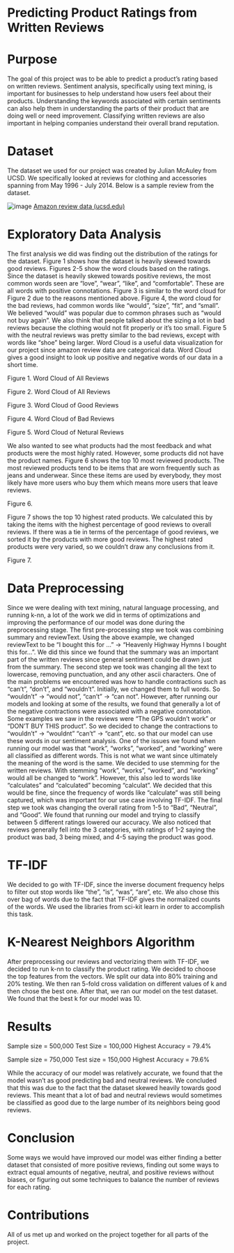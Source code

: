 # Predicting Product Ratings from Written Reviews

# Purpose
The goal of this project was to be able to predict a product’s rating based on written reviews. Sentiment
analysis, specifically using text mining, is important for businesses to help understand how users feel
about their products. Understanding the keywords associated with certain sentiments can also help them
in understanding the parts of their product that are doing well or need improvement. Classifying written
reviews are also important in helping companies understand their overall brand reputation.

# Dataset
The dataset we used for our project was created by Julian McAuley from UCSD. We specifically looked
at reviews for clothing and accessories spanning from May 1996 - July 2014. Below is a sample review
from the dataset.

![image](https://github.com/salsan1128/Predicting-Product-Ratings-from-Written-Reviews/assets/25236558/64a3d707-7833-437b-9ee1-990a7711b8f2)
[Amazon review data (ucsd.edu)](https://jmcauley.ucsd.edu/data/amazon/ "UCSD - Amazon Review Data")

# Exploratory Data Analysis
The first analysis we did was finding out the distribution of the ratings for the dataset. Figure 1 shows
how the dataset is heavily skewed towards good reviews.
Figures 2-5 show the word clouds based on the ratings. Since the dataset is heavily skewed towards
positive reviews, the most common words seen are “love”, “wear”, “like”, and “comfortable”. These are
all words with positive connotations. Figure 3 is similar to the word cloud for Figure 2 due to the reasons
mentioned above.
Figure 4, the word cloud for the bad reviews, had common words like “would”, “size”, “fit”, and “small”.
We believed “would” was popular due to common phrases such as “would not buy again”. We also think
that people talked about the sizing a lot in bad reviews because the clothing would not fit properly or it’s
too small. Figure 5 with the neutral reviews was pretty similar to the bad reviews, except with words like
“shoe” being larger.
Word Cloud is a useful data visualization for our project since amazon review data are categorical data.
Word Cloud gives a good insight to look up positive and negative words of our data in a short time.



Figure 1. Word Cloud of All Reviews



Figure 2. Word Cloud of All Reviews



Figure 3. Word Cloud of Good Reviews



Figure 4. Word Cloud of Bad Reviews



Figure 5. Word Cloud of Netural Reviews

We also wanted to see what products had the most feedback and what products were the most highly
rated. However, some products did not have the product names. Figure 6 shows the top 10 most reviewed
products. The most reviewed products tend to be items that are worn frequently such as jeans and
underwear. Since these items are used by everybody, they most likely have more users who buy them
which means more users that leave reviews.



Figure 6.

Figure 7 shows the top 10 highest rated products. We calculated this by taking the items with the highest
percentage of good reviews to overall reviews. If there was a tie in terms of the percentage of good
reviews, we sorted it by the products with more good reviews. The highest rated products were very
varied, so we couldn’t draw any conclusions from it.



Figure 7.

# Data Preprocessing
Since we were dealing with text mining, natural language processing, and running k-nn, a lot of the work
we did in terms of optimizations and improving the performance of our model was done during the
preprocessing stage.
The first pre-processing step we took was combining summary and reviewText. Using the above example,
we changed reviewText to be “I bought this for ...” → “Heavenly Highway Hymns I bought this for...”.
We did this since we found that the summary was an important part of the written reviews since general
sentiment could be drawn just from the summary.
The second step we took was changing all the text to lowercase, removing punctuation, and any other
ascii characters. One of the main problems we encountered was how to handle contractions such as
“can’t”, “don’t”, and “wouldn’t”. Initially, we changed them to full words. So “wouldn’t” → “would not”,
“can’t” → “can not”. However, after running our models and looking at some of the results, we found that
generally a lot of the negative contractions were associated with a negative connotation. Some examples
we saw in the reviews were “The GPS wouldn’t work” or “DON’T BUY THIS product”. So we decided
to change the contractions to “wouldn’t” → “wouldnt” “can’t” → “cant”, etc. so that our model can use
these words in our sentiment analysis.
One of the issues we found when running our model was that “work”, “works”, “worked”, and “working”
were all classified as different words. This is not what we want since ultimately the meaning of the word
is the same. We decided to use stemming for the written reviews. With stemming “work”, “works”,
“worked”, and “working” would all be changed to “work”. However, this also led to words like
“calculates” and “calculated” becoming “calculat”. We decided that this would be fine, since the
frequency of words like “calculate” was still being captured, which was important for our use case
involving TF-IDF.
The final step we took was changing the overall rating from 1-5 to “Bad”, “Neutral”, and “Good”. We
found that running our model and trying to classify between 5 different ratings lowered our accuracy. We
also noticed that reviews generally fell into the 3 categories, with ratings of 1-2 saying the product was
bad, 3 being mixed, and 4-5 saying the product was good.


# TF-IDF
We decided to go with TF-IDF, since the inverse document frequency helps to filter out stop words like
“the”, “is”, “was”, “are”, etc. We also chose this over bag of words due to the fact that TF-IDF gives the
normalized counts of the words. We used the libraries from sci-kit learn in order to accomplish this task.

# K-Nearest Neighbors Algorithm
After preprocessing our reviews and vectorizing them with TF-IDF, we decided to run k-nn to classify the
product rating. We decided to choose the top features from the vectors. We split our data into 80%
training and 20% testing. We then ran 5-fold cross validation on different values of k and then chose the
best one. After that, we ran our model on the test dataset. We found that the best k for our model was 10.

# Results



Sample size = 500,000
Test Size = 100,000
Highest Accuracy = 79.4%



Sample size = 750,000
Test size = 150,000
Highest Accuracy = 79.6%

While the accuracy of our model was relatively accurate, we found that the model wasn’t as good
predicting bad and neutral reviews. We concluded that this was due to the fact that the dataset skewed
heavily towards good reviews. This meant that a lot of bad and neutral reviews would sometimes be
classified as good due to the large number of its neighbors being good reviews.

# Conclusion
Some ways we would have improved our model was either finding a better dataset that consisted of more
positive reviews, finding out some ways to extract equal amounts of negative, neutral, and positive
reviews without biases, or figuring out some techniques to balance the number of reviews for each rating.

# Contributions
All of us met up and worked on the project together for all parts of the project.
